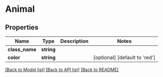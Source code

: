 # Animal

## Properties
Name | Type | Description | Notes
------------ | ------------- | ------------- | -------------
**class_name** | **string** |  | 
**color** | **string** |  | [optional] [default to 'red']

[[Back to Model list]](../../README.md#documentation-for-models) [[Back to API list]](../../README.md#documentation-for-api-endpoints) [[Back to README]](../../README.md)

